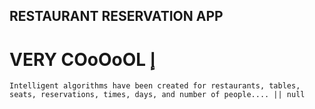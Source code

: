 
## RESTAURANT RESERVATION APP
# VERY COoOoOL إ
`Intelligent algorithms have been created for restaurants, tables, seats, reservations, times, days, and number of people.... || null`
